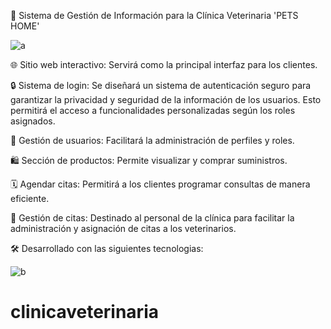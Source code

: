 🐾 Sistema de Gestión de Información para la Clínica Veterinaria 'PETS HOME'

![a](https://github.com/jheinember16/sistemagestionveterinaria/assets/54987070/eb58c945-29cf-4b39-8ee4-4b7d3227b1b4)



🌐 Sitio web interactivo: Servirá como la principal interfaz para los clientes.

🔒 Sistema de login: Se diseñará un sistema de autenticación seguro para garantizar la privacidad y seguridad de la información de los usuarios. Esto permitirá el acceso a funcionalidades personalizadas según los roles asignados.

👤 Gestión de usuarios: Facilitará la administración de perfiles y roles.

🛍️ Sección de productos: Permite visualizar y comprar suministros.

🗓️ Agendar citas: Permitirá a los clientes programar consultas de manera eficiente.

📅 Gestión de citas: Destinado al personal de la clínica para facilitar la administración y asignación de citas a los veterinarios.

🛠️ Desarrollado con las siguientes tecnologias: 

![b](https://github.com/jheinember16/sistemagestionveterinaria/assets/54987070/a0343322-36c4-4397-a1dc-6787006d9ea4)

# clinicaveterinaria
